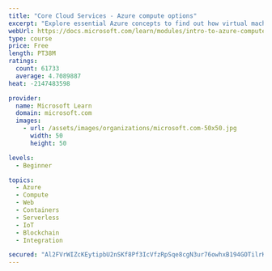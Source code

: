 ```yaml
---
title: "Core Cloud Services - Azure compute options"
excerpt: "Explore essential Azure concepts to find out how virtual machines, containers, and apps combined with serverless computing services can fortify your business."
webUrl: https://docs.microsoft.com/learn/modules/intro-to-azure-compute/
type: course
price: Free
length: PT38M
ratings:
  count: 61733
  average: 4.7089887
heat: -2147483598

provider:
  name: Microsoft Learn
  domain: microsoft.com
  images:
    - url: /assets/images/organizations/microsoft.com-50x50.jpg
      width: 50
      height: 50

levels:
  - Beginner

topics:
  - Azure
  - Compute
  - Web
  - Containers
  - Serverless
  - IoT
  - Blockchain
  - Integration

secured: "Al2FVrWIZcKEytipbU2nSKf8Pf3IcVfzRpSqe8cgN3ur76owhxB194GOTilrKGL08r4DF5gsOK1QbaDqvJofprJVmIazitDmzCRS03kBaQyfUpFgGVQwxtFcSWEBfnbFB9b7GbPXmk4inHcTD+eF711O0vsl+VeYq3XTi0MWgfb+trplHgXP+8NRjyuAiNIX9H+KuXHM+GDUfgyM/KPewGN8LDALhzACqluwwMZDlZvxIQJApt04tOL72Sqi85XSm8seX1jPRmYr+O01FtoY4x9zW28w9+1bc0ipPLsREKjy+S/fg6XiCP3zKsmK5onLIlVPdEHvZ1r7zNG/D96WZY6Dc0DFV0AaQzyfOlBcdqxJlucteDNVhL1tVJUdUNhJR/kGESp30dhPKGKGO+vF/j9TufA8uC6MRZBeQJMnRw2y6UlhjhlikWKhq89qpnI8;TIe3Ksm3fbtp/tZl2Lyzfg=="
---
```


